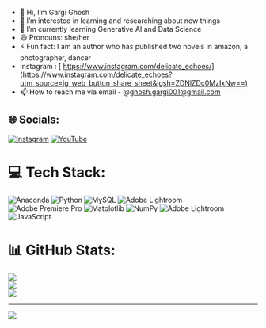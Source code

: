 - 👋 Hi, I’m Gargi Ghosh
- 👀 I’m interested in learning and researching about new things
- 🌱 I’m currently learning Generative AI and Data Science
- 😄 Pronouns: she/her
- ⚡ Fun fact: I am an author who has published two novels in amazon, a photographer, dancer
- Instagram : [ https://www.instagram.com/delicate_echoes/](https://www.instagram.com/delicate_echoes?utm_source=ig_web_button_share_sheet&igsh=ZDNlZDc0MzIxNw==)
- 📫 How to reach me via email - @ghosh.gargi001@gmail.com


## 🌐 Socials:
[![Instagram](https://img.shields.io/badge/Instagram-%23E4405F.svg?logo=Instagram&logoColor=white)](https://instagram.com/Delicate_echoes) 
[![YouTube](https://img.shields.io/badge/YouTube-%23FF0000.svg?logo=YouTube&logoColor=white)](https://www.youtube.com/@DelicateEchoes) 

# 💻 Tech Stack:
![Anaconda](https://img.shields.io/badge/Anaconda-%2344A833.svg?style=for-the-badge&logo=anaconda&logoColor=white) ![Python](https://img.shields.io/badge/python-3670A0?style=for-the-badge&logo=python&logoColor=ffdd54) ![MySQL](https://img.shields.io/badge/mysql-4479A1.svg?style=for-the-badge&logo=mysql&logoColor=white) ![Adobe Lightroom](https://img.shields.io/badge/Adobe%20Lightroom-31A8FF.svg?style=for-the-badge&logo=Adobe%20Lightroom&logoColor=white) ![Adobe Premiere Pro](https://img.shields.io/badge/Adobe%20Premiere%20Pro-9999FF.svg?style=for-the-badge&logo=Adobe%20Premiere%20Pro&logoColor=white) ![Matplotlib](https://img.shields.io/badge/Matplotlib-%23ffffff.svg?style=for-the-badge&logo=Matplotlib&logoColor=black) ![NumPy](https://img.shields.io/badge/numpy-%23013243.svg?style=for-the-badge&logo=numpy&logoColor=white) ![Adobe Lightroom](https://img.shields.io/badge/Adobe%20Lightroom-31A8FF.svg?style=for-the-badge&logo=Adobe%20Lightroom&logoColor=white) ![JavaScript](https://img.shields.io/badge/javascript-%23323330.svg?style=for-the-badge&logo=javascript&logoColor=%23F7DF1E)
# 📊 GitHub Stats:
![](https://github-readme-stats.vercel.app/api?username=GargiGhosh03&theme=dark&hide_border=false&include_all_commits=false&count_private=false)<br/>
![](https://nirzak-streak-stats.vercel.app/?user=GargiGhosh03&theme=dark&hide_border=false)<br/>
![](https://github-readme-stats.vercel.app/api/top-langs/?username=GargiGhosh03&theme=dark&hide_border=false&include_all_commits=false&count_private=false&layout=compact)

---
[![](https://visitcount.itsvg.in/api?id=GargiGhosh03&icon=0&color=0)](https://visitcount.itsvg.in)

<!-- Proudly created with GPRM ( https://gprm.itsvg.in ) -->
<!---
GargiGhosh03/GargiGhosh03 is a ✨ special ✨ repository because its `README.md` (this file) appears on your GitHub profile.
You can click the Preview link to take a look at your changes.
--->

<!-- Proudly created with GPRM ( https://gprm.itsvg.in ) -->
